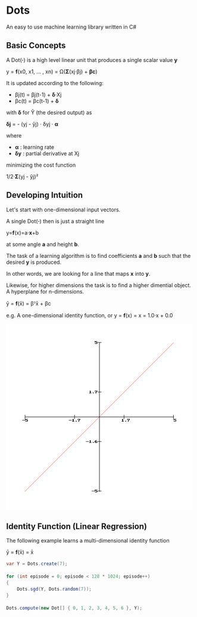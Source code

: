 # Dots

An easy to use machine learning library written in C#


## Basic Concepts

A Dot(**·**) is a high level linear unit that produces a single scalar value **y**

y = **f**(x0, x1, ... , xn) = Ω(**Σ**(xj·βj) + **βc**)

It is updated according to the following:

- βj(t) = βj(t-1) + **δ**·Xj
- βc(t) = βc(t-1) + **δ**

with **δ** for Ŷ (the desired output) as

**δj** = - (yj - ŷj) · δyj · **α** 

where 

- **α** : learning rate
- **δy** : partial derivative at Xj

minimizing the cost function

1/2·**Σ**(yj - ŷj)²


## Developing Intuition

Let's start with one-dimensional input vectors.

A single Dot(**·**) then is just a straight line

y=**f**(x)=a·**x**+b

at some angle **a** and height **b**.

The task of a learning algorithm is to find coefficients **a** and **b** such that the desired **y** is produced.

In other words, we are looking for a line that maps **x** into **y**.

Likewise, for higher dimensions the task is to find a higher dimential object. A hyperplane for n-dimensions.

ȳ = **f**(x̄) = βᵀx̄ + βc  

e.g. A one-dimensional identity function, or y = **f**(x) = x = 1.0·x + 0.0

![y=f(x)=a·x](/Line.png?raw=true "y=f(x)=a·x+b")


## Identity Function (Linear Regression)
 
The following example learns a multi-dimensional identity function

ȳ = **f**(x̄) = x̄

```csharp
var Y = Dots.create(7);

for (int episode = 0; episode < 128 * 1024; episode++)
{
    Dots.sgd(Y, Dots.random(7));
}

Dots.compute(new Dot[] { 0, 1, 2, 3, 4, 5, 6 }, Y);
```